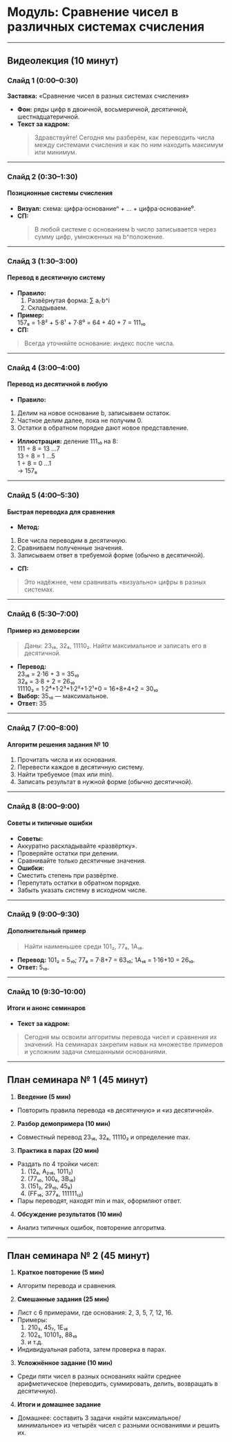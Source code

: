 # Модуль: Сравнение чисел в различных системах счисления

---

## Видеолекция (10 минут)

### Слайд 1 (0:00–0:30)  
**Заставка:** «Сравнение чисел в разных системах счисления»  
- **Фон:** ряды цифр в двоичной, восьмеричной, десятичной, шестнадцатеричной.  
- **Текст за кадром:**  
  > Здравствуйте! Сегодня мы разберём, как переводить числа между системами счисления и как по ним находить максимум или минимум.

---

### Слайд 2 (0:30–1:30)  
#### Позиционные системы счисления  
- **Визуал:** схема: цифра⋅основаниеⁿ + … + цифра⋅основание⁰.  
- **СП:**  
  > В любой системе с основанием b число записывается через сумму цифр, умноженных на b^положение.

---

### Слайд 3 (1:30–3:00)  
#### Перевод в десятичную систему  
- **Правило:**  
  1. Развёрнутая форма: ∑ aᵢ·b^i  
  2. Складываем.  
- **Пример:**  
157₈ = 1·8² + 5·8¹ + 7·8⁰ = 64 + 40 + 7 = 111₁₀
- **СП:**  
> Всегда уточняйте основание: индекс после числа.

---

### Слайд 4 (3:00–4:00)  
#### Перевод из десятичной в любую  
- **Правило:**  
1. Делим на новое основание b, записываем остаток.  
2. Частное делим далее, пока не получим 0.  
3. Остатки в обратном порядке дают новое представление.  
- **Иллюстрация:** деление 111₁₀ на 8:  
111 ÷ 8 = 13 …7  
13 ÷ 8 = 1 …5  
1 ÷ 8 = 0 …1  
→ 157₈

---

### Слайд 5 (4:00–5:30)  
#### Быстрая переводка для сравнения  
- **Метод:**  
1. Все числа переводим в десятичную.  
2. Сравниваем полученные значения.  
3. Записываем ответ в требуемой форме (обычно в десятичной).  
- **СП:**  
> Это надёжнее, чем сравнивать «визуально» цифры в разных системах.

---

### Слайд 6 (5:30–7:00)  
#### Пример из демоверсии  
> Даны: 23₁₆, 32₈, 11110₂. Найти максимальное и записать его в десятичной.  
- **Перевод:**  
23₁₆ = 2·16 + 3 = 35₁₀  
32₈ = 3·8 + 2 = 26₁₀  
11110₂ = 1·2⁴+1·2³+1·2²+1·2¹+0 = 16+8+4+2 = 30₁₀
- **Выбор:** 35₁₀ — максимальное.  
- **Ответ:** 35

---

### Слайд 7 (7:00–8:00)  
#### Алгоритм решения задания № 10  
1. Прочитать числа и их основания.  
2. Перевести каждое в десятичную систему.  
3. Найти требуемое (max или min).  
4. Записать результат в нужной форме (обычно десятичной).

---

### Слайд 8 (8:00–9:00)  
#### Советы и типичные ошибки  
- **Советы:**  
- Аккуратно раскладывайте «развёртку».  
- Проверяйте остатки при делении.  
- Сравнивайте только десятичные значения.  
- **Ошибки:**  
- Сместить степень при развёртке.  
- Перепутать остатки в обратном порядке.  
- Забыть указать систему в исходном числе.

---

### Слайд 9 (9:00–9:30)  
#### Дополнительный пример  
> Найти наименьшее среди 101₂, 77₈, 1A₁₆.  
- **Перевод:** 101₂ = 5₁₀; 77₈ = 7·8+7 = 63₁₀; 1A₁₆ = 1·16+10 = 26₁₀.  
- **Ответ:** 5₁₀.

---

### Слайд 10 (9:30–10:00)  
#### Итоги и анонс семинаров  
- **Текст за кадром:**  
> Сегодня мы освоили алгоритмы перевода чисел и сравнения их значений. На семинарах закрепим навык на множестве примеров и усложним задачи смешанными основаниями.

---

## План семинара № 1 (45 минут)

1. **Введение (5 мин)**  
 - Повторить правила перевода «в десятичную» и «из десятичной».

2. **Разбор демопримера (10 мин)**  
 - Совместный перевод 23₁₆, 32₈, 11110₂ и определение max.

3. **Практика в парах (20 мин)**  
 - Раздать по 4 тройки чисел:  
   1. (12₈, A₂₁₆, 1011₂)  
   2. (77₁₀, 100₆, 3B₁₆)  
   3. (151₂, 29₁₀, 45₈)  
   4. (FF₁₆, 377₈, 111111₁₂)  
 - Пары переводят, находят min и max, оформляют ответ.

4. **Обсуждение результатов (10 мин)**  
 - Анализ типичных ошибок, повторение алгоритма.

---

## План семинара № 2 (45 минут)

1. **Краткое повторение (5 мин)**  
 - Алгоритм перевода и сравнения.

2. **Смешанные задания (25 мин)**  
 - Лист с 6 примерами, где основания: 2, 3, 5, 7, 12, 16.  
 - Примеры:  
   1. 210₃, 45₇, 1E₁₆  
   2. 102₅, 10101₂, 88₁₀  
   3. и т.д.  
 - Индивидуальная работа, затем проверка в парах.

3. **Усложнённое задание (10 мин)**  
 - Среди пяти чисел в разных основаниях найти среднее арифметическое (переводить, суммировать, делить, возвращать в десятичную).

4. **Итоги и домашнее задание**  
 - Домашнее: составить 3 задачи «найти максимальное/минимальное» из четырёх чисел с разными основаниями и решить их.  
